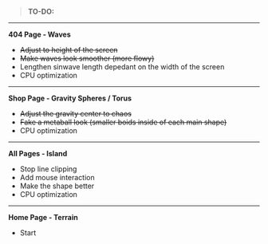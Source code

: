 >**TO-DO:**
___
**404 Page - Waves**
* <s>Adjust to height of the screen</s>
* <s>Make waves look smoother (more flowy)</s>
* Lengthen sinwave length depedant on the width of the screen
* CPU optimization
___
**Shop Page - Gravity Spheres / Torus**
* <s>Adjust the gravity center to chaos</s>
* <s>Fake a metaball look (smaller boids inside of each main shape)</s>
* CPU optimization
___
**All Pages - Island**
* Stop line clipping
* Add mouse interaction
* Make the shape better
* CPU optimization
___
**Home Page - Terrain**
* Start